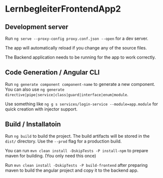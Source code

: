 # LernbegleiterFrontendApp2

## Development server

Run `ng serve --proxy-config proxy.conf.json --open` for a dev server.

The app will automatically reload if you change any of the source files.

The Backend application needs to be running for the app to work correctly.

## Code Generation / Angular CLI

Run `ng generate component component-name` to generate a new component. You can also use `ng generate directive|pipe|service|class|guard|interface|enum|module`.

Use something like `ng g s services/login-service --module=app.module` for quick creation with injector support.

## Build / Installatoin

Run `ng build` to build the project. The build artifacts will be stored in the `dist/` directory. Use the `--prod` flag for a production build.

You can run `mvn clean install -DskipTests -P install-npm` to prepare maven for building. (You only need this once)

Run `mvn clean install -DskipTests -P build-frontend` after preparing maven to build the angular project and copy it to the backend app.
